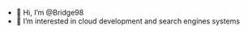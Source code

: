 - 👋 Hi, I’m @Bridge98
- 👀 I’m interested in cloud development and search engines systems

<!---
Bridge98/Bridge98 is a ✨ special ✨ repository because its `README.md` (this file) appears on your GitHub profile.
You can click the Preview link to take a look at your changes.
--->
